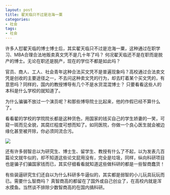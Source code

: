 ```yaml
---
layout: post
title: 翟天临只不过是沧海一粟
categories:
- 社会
tags:
- 社会
---
```


许多人怼翟天临的博士博士后，其实翟天临只不过是沧海一粟，这种通过在职学习、MBA合理合法地贩卖真文凭不是几十年了吗？ 何况翟天临还不是在职而是脱产的博士。无论在职还是脱产，现在的学位不都是如此吗？
<!--more-->

官员、商人、工人、社会青年这种合法买文凭不是普遍现象吗？高校通过合法卖文凭是创收的主要途径之一，不去问这种卖文凭的行为，却去盯着某个买文凭的，有意思吗？同样的，国内的教授博导有几个不是水货混混博士？ 只要看看这些人的本科是什么学校的就知道了。

为什么骗骗不放过一个演员呢？和那些博导院士比起来，他的作假已经不算什么了。

看看翟的学校的学院院长都是这种货色，用国家的钱买自己的学生娇妻的一笑，可窥一斑而见全貌，其腐烂程度可想而知了。如同医院，你做一个良心医生就会被边缘化甚至被开除，你必须同流合污。  

![](https://blog.hwdong.com/images/zhanghui.jpg)

还有许多弱智总以为研究生、博士生、留学生、教授有什么了不起，以为发表几百篇论文就牛似的，却不知道这些论文屁用没有，完全是垃圾，同样，纵向科研项目也是骗子们骗国家钱而已，其实仔细看看就知道这些做科研的都是一些智商蠢货！

有些装逼研究生们还自以为什么科研多牛逼似的，其实都是弱智的小儿玩具玩玩而已。需要什么智商吗？  真智商高的都留在了国外或自己创业了，在高校内就是浑水摸鱼。当然谈不排除少数智商高的在国内搞科研。

